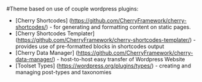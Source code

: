 #Theme based on use of couple wordpress plugins:
* [Cherry Shortcodes] (https://github.com/CherryFramework/cherry-shortcodes/) - for generating and formatting content on static pages.
* [Cherry Shortcodes Templater] (https://github.com/CherryFramework/cherry-shortcodes-templater/) - provides use of pre-formatted blocks in shortcodes output
* [Cherry Data Manager] (https://github.com/CherryFramework/cherry-data-manager/) - host-to-host easy transfer of Wordpress Website
* [Toolset Types] (https://wordpress.org/plugins/types/) - creating and managing post-types and taxonomies
